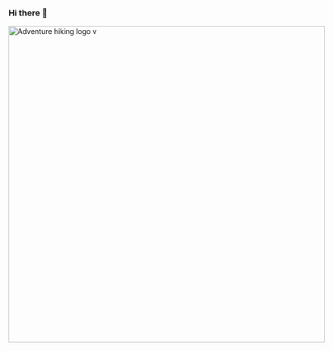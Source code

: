 ### Hi there 👋

<!--
**jange29/jange29** is a ✨ _special_ ✨ repository because its `README.md` (this file) appears on your GitHub profile.

Here are some ideas to get you started:

- 🔭 I’m currently working on ...
- 🌱 I’m currently learning ...
- 👯 I’m looking to collaborate on ...
- 🤔 I’m looking for help with ...
- 💬 Ask me about ...
- 📫 How to reach me: ...
- 😄 Pronouns: ...
- ⚡ Fun fact: ...
-->
<img class="thumb" data-pin-no-hover="true" src="https://img.freepik.com/premium-vector/adventure-hiking-logo-v_114055-333.jpg" srcset="https://img.freepik.com/premium-vector/adventure-hiking-logo-v_114055-333.jpg?w=360 360w, https://img.freepik.com/premium-vector/adventure-hiking-logo-v_114055-333.jpg?w=740 740w, https://img.freepik.com/premium-vector/adventure-hiking-logo-v_114055-333.jpg?w=826 826w, https://img.freepik.com/premium-vector/adventure-hiking-logo-v_114055-333.jpg?w=900 900w, https://img.freepik.com/premium-vector/adventure-hiking-logo-v_114055-333.jpg?w=996 996w, https://img.freepik.com/premium-vector/adventure-hiking-logo-v_114055-333.jpg?w=1060 1060w, https://img.freepik.com/premium-vector/adventure-hiking-logo-v_114055-333.jpg?w=1380 1380w, https://img.freepik.com/premium-vector/adventure-hiking-logo-v_114055-333.jpg?w=1480 1480w, https://img.freepik.com/premium-vector/adventure-hiking-logo-v_114055-333.jpg?w=1800 1800w, https://img.freepik.com/premium-vector/adventure-hiking-logo-v_114055-333.jpg?w=2000 2000w" sizes="(max-width: 479px) 100vw, (min-aspect-ratio: 626/626) calc((100vh - 184px) * 1.000), (max-width: 1095px) calc(100vw - 40px), calc(100vw - 400px)" style="max-width: calc((100vh - 184px) * 1.000)" width="626" height="626" alt="Adventure hiking logo v" onerror="this.onerror=null;ga('send', 'event', 'broken_image', 'detail', '114055_12921571');">
